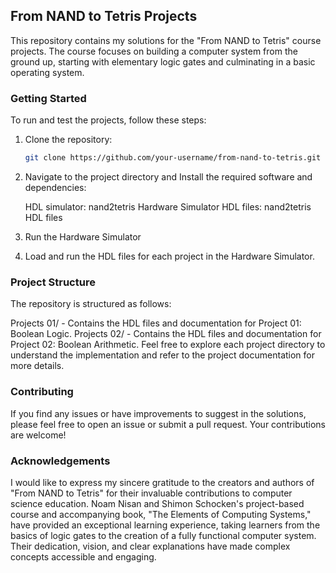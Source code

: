 ## From NAND to Tetris Projects

This repository contains my solutions for the "From NAND to Tetris" course projects. The course focuses on building a computer system from the ground up, starting with elementary logic gates and culminating in a basic operating system.

### Getting Started

To run and test the projects, follow these steps:

1. Clone the repository:

   ```bash
   git clone https://github.com/your-username/from-nand-to-tetris.git

2. Navigate to the project directory and Install the required software and dependencies:

    HDL simulator: nand2tetris Hardware Simulator
    HDL files: nand2tetris HDL files

3. Run the Hardware Simulator

4. Load and run the HDL files for each project in the Hardware Simulator.

### Project Structure

The repository is structured as follows:

Projects 01/ - Contains the HDL files and documentation for Project 01: Boolean Logic.
Projects 02/ - Contains the HDL files and documentation for Project 02: Boolean Arithmetic.
Feel free to explore each project directory to understand the implementation and refer to the project documentation for more details.

### Contributing
If you find any issues or have improvements to suggest in the solutions, please feel free to open an issue or submit a pull request. Your contributions are welcome!

### Acknowledgements

I would like to express my sincere gratitude to the creators and authors of "From NAND to Tetris" for their invaluable contributions to computer science education. Noam Nisan and Shimon Schocken's project-based course and accompanying book, "The Elements of Computing Systems," have provided an exceptional learning experience, taking learners from the basics of logic gates to the creation of a fully functional computer system. Their dedication, vision, and clear explanations have made complex concepts accessible and engaging.    
